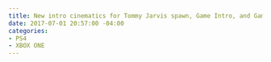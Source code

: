 ```yaml
---
title: New intro cinematics for Tommy Jarvis spawn, Game Intro, and Game Outro
date: 2017-07-01 20:57:00 -04:00
categories:
- PS4
- XBOX ONE
---
```


